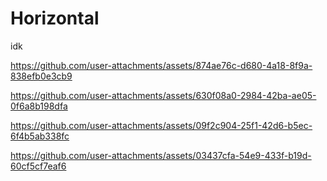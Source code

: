 # Horizontal
idk

https://github.com/user-attachments/assets/874ae76c-d680-4a18-8f9a-838efb0e3cb9

https://github.com/user-attachments/assets/630f08a0-2984-42ba-ae05-0f6a8b198dfa

https://github.com/user-attachments/assets/09f2c904-25f1-42d6-b5ec-6f4b5ab338fc


https://github.com/user-attachments/assets/03437cfa-54e9-433f-b19d-60cf5cf7eaf6
